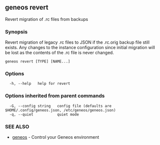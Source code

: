 ## geneos revert

Revert migration of .rc files from backups

### Synopsis

Revert migration of legacy .rc files to JSON if the .rc.orig backup
file still exists. Any changes to the instance configuration since
initial migration will be lost as the contents of the .rc file is
never changed.

```
geneos revert [TYPE] [NAME...]
```

### Options

```
  -h, --help   help for revert
```

### Options inherited from parent commands

```
  -G, --config string   config file (defaults are $HOME/.config/geneos.json, /etc/geneos/geneos.json)
  -q, --quiet           quiet mode
```

### SEE ALSO

* [geneos](geneos.md)	 - Control your Geneos environment

